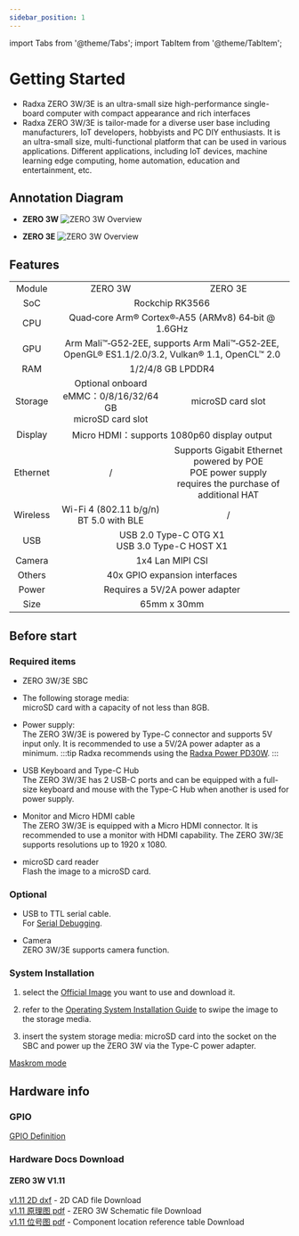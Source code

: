 ```yaml
---
sidebar_position: 1
---
```


import Tabs from '@theme/Tabs';
import TabItem from '@theme/TabItem';

# Getting Started

- Radxa ZERO 3W/3E is an ultra-small size high-performance single-board computer with compact appearance and rich interfaces
- Radxa ZERO 3W/3E is tailor-made for a diverse user base including manufacturers, IoT developers, hobbyists and PC DIY enthusiasts. It is an ultra-small size, multi-functional platform that can be used in various applications. Different applications, including IoT devices, machine learning edge computing, home automation, education and entertainment, etc.

## Annotation Diagram

- **ZERO 3W**
  ![ZERO 3W Overview](/img/zero/zero3w/radxa_zero_3w.webp)

- **ZERO 3E**
  ![ZERO 3W Overview](/img/zero/zero3w/radxa_zero_3e.webp)

## Features

<table>
    <tr>
        <td align="center" >Module</td>
        <td align="center">ZERO 3W</td>
        <td align="center">ZERO 3E</td>
    </tr>
    <tr>
        <td align="center">SoC</td>
        <td colspan="2" align="center">Rockchip RK3566</td>
    </tr>
    <tr>
        <td align="center">CPU</td>
        <td colspan="2" align="center">Quad‑core Arm® Cortex®‑A55 (ARMv8) 64‑bit @ 1.6GHz</td>
    </tr>
    <tr>
        <td align="center">GPU</td>
        <td colspan="2" align="center">Arm Mali™‑G52‑2EE, supports Arm Mali™‑G52‑2EE, OpenGL® ES1.1/2.0/3.2, Vulkan® 1.1, OpenCL™ 2.0</td>
    </tr>
    <tr>
        <td align="center">RAM</td>
        <td colspan="2" align="center">1/2/4/8 GB LPDDR4</td>
    </tr>
    <tr>
        <td align="center">Storage</td>
        <td align="center">Optional onboard eMMC：0/8/16/32/64 GB <br/> microSD card slot </td>
        <td align="center">microSD card slot </td>
    </tr>
    <tr>
        <td align="center">Display</td>
        <td colspan="2" align="center">Micro HDMI：supports 1080p60 display output</td>
    </tr>
    <tr>
        <td align="center">Ethernet</td>
        <td align="center">/</td>
        <td align="center">Supports Gigabit Ethernet powered by POE<br/>POE power supply requires the purchase of additional HAT</td>
    </tr>
    <tr>
        <td align="center">Wireless</td>
        <td align="center">Wi-Fi 4 (802.11 b/g/n) BT 5.0 with BLE</td>
        <td align="center">/</td>
    </tr>
    <tr>
        <td align="center">USB</td>
        <td colspan="2" align="center">USB 2.0 Type-C OTG X1 <br/> USB 3.0 Type-C HOST X1 </td>
    </tr>
    <tr>
        <td align="center">Camera</td>
        <td colspan="2" align="center">1x4 Lan MIPI CSI</td>
    </tr>
    <tr>
        <td align="center">Others</td>
        <td colspan="2" align="center">40x GPIO expansion interfaces</td>
    </tr>
    <tr>
        <td align="center">Power</td>
        <td colspan="2" align="center">Requires a 5V/2A power adapter </td>
    </tr>
    <tr>
        <td align="center">Size</td>
        <td colspan="2" align="center">65mm x 30mm</td>
    </tr>
</table>

## Before start

### Required items

- ZERO 3W/3E SBC

- The following storage media:  
  microSD card with a capacity of not less than 8GB.

- Power supply:  
  The ZERO 3W/3E is powered by Type-C connector and supports 5V input only. It is recommended to use a 5V/2A power adapter as a minimum.
  :::tip
  Radxa recommends using the [Radxa Power PD30W](/accessories/pd_30w).
  :::

- USB Keyboard and Type-C Hub  
  The ZERO 3W/3E has 2 USB-C ports and can be equipped with a full-size keyboard and mouse with the Type-C Hub when another is used for power supply.

- Monitor and Micro HDMI cable  
  The ZERO 3W/3E is equipped with a Micro HDMI connector. It is recommended to use a monitor with HDMI capability.
  The ZERO 3W/3E supports resolutions up to 1920 x 1080.

- microSD card reader  
  Flash the image to a microSD card.

### Optional

- USB to TTL serial cable.  
  For [Serial Debugging](/general-tutorial/serial).

- Camera  
  ZERO 3W/3E supports camera function.

### System Installation

1. select the [Official Image](/zero/images) you want to use and download it.

2. refer to the [Operating System Installation Guide](/general-tutorial/os-installation) to swipe the image to the storage media.

3. insert the system storage media: microSD card into the socket on the SBC and power up the ZERO 3W via the Type-C power adapter.

[Maskrom mode](/zero/zero3/maskrom)

## Hardware info

### GPIO

[GPIO Definition](/zero/zero3/hardware/zero3-gpio)

### Hardware Docs Download

#### ZERO 3W V1.11

[v1.11 2D dxf](https://dl.radxa.com/zero3/docs/hw/3w/radxa_zero_3w_2d_dxf.zip) - 2D CAD file Download  
[v1.11 原理图 pdf](https://dl.radxa.com/zero3/docs/hw/3w/radxa_zero_3w_v1110_schematic.pdf) - ZERO 3W Schematic file Download  
[v1.11 位号图 pdf](https://dl.radxa.com/zero3/docs/hw/3w/radxa_zero_3w_v1110_smb.zip) - Component location reference table Download
